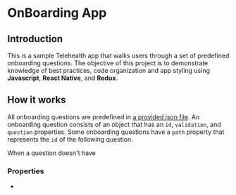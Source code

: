 # OnBoarding App

## Introduction

This is a sample Telehealth app that walks users through a set of predefined onboarding questions.
The objective of this project is to demonstrate knowledge of best practices, code organization and app styling using **Javascript**, **React Native**, and **Redux**.

## How it works

All onboarding questions are predefined in [a provided json file](https://choosealicense.com/licenses/mit/). An onboarding question consists of an object that has an `id`, `validation`, and `question` properties. Some onboarding questions have a `path` property that represents the `id` of the following question.

When a question doesn't have

### Properties

-
